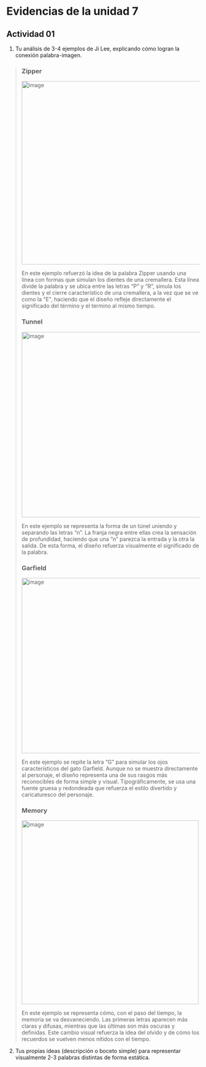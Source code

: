 # Evidencias de la unidad 7
## Actividad 01

1. Tu análisis de 3-4 ejemplos de Ji Lee, explicando cómo logran la conexión palabra-imagen.
>
>### **Zipper**
>
><img width="478" height="478" alt="image" src="https://github.com/user-attachments/assets/f188af32-748f-4e52-b324-90f7dbc167c0" />
>
> En este ejemplo refuerzó la idea de la palabra Zipper usando una línea con formas que simulan los dientes de una cremallera. Esta línea divide la palabra y se ubica entre las letras “P” y “R”, simula los dientes y el cierre característico de una cremallera, a la vez que se ve como la "E",  haciendo que el diseño refleje directamente el significado del término y el termino al mismo tiempo.
>
> ### **Tunnel**
>
> <img width="478" height="483" alt="image" src="https://github.com/user-attachments/assets/ba8cbbc7-2f4b-4711-9bad-fe7a5bb72c37" />
>
> En este ejemplo se representa la forma de un túnel uniendo y separando las letras “n”. La franja negra entre ellas crea la sensación de profundidad, haciendo que una “n” parezca la entrada y la otra la salida. De esta forma, el diseño refuerza visualmente el significado de la palabra.
>
> ### Garfield 
>
> <img width="470" height="457" alt="image" src="https://github.com/user-attachments/assets/9dffa871-b9f4-4293-aaf7-9a15bf86c13b" />
>
>En este ejemplo se repite la letra “G” para simular los ojos característicos del gato Garfield. Aunque no se muestra directamente al personaje, el diseño representa una de sus rasgos más reconocibles de forma simple y visual. Tipográficamente, se usa una fuente gruesa y redondeada que refuerza el estilo divertido y caricaturesco del personaje.
>
> ### **Memory**
>
> <img width="461" height="479" alt="image" src="https://github.com/user-attachments/assets/0f075f53-d0a0-47fa-9431-27bddbd523d2" />
>
> En este ejemplo se representa cómo, con el paso del tiempo, la memoria se va desvaneciendo. Las primeras letras aparecen más claras y difusas, mientras que las últimas son más oscuras y definidas. Este cambio visual refuerza la idea del olvido y de cómo los recuerdos se vuelven menos nítidos con el tiempo.

2. Tus propias ideas (descripción o boceto simple) para representar visualmente 2-3 palabras distintas de forma estática.



